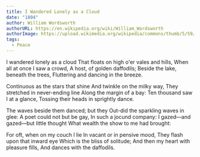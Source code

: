 ```yaml
---
title: I Wandered Lonely as a Cloud
date: "1804"
author: William Wordsworth
authorURL: https://en.wikipedia.org/wiki/William_Wordsworth
authorImage: https://upload.wikimedia.org/wikipedia/commons/thumb/5/59/British_%28English%29_School_-_William_Wordsworth_%281770%E2%80%931850%29_-_866458_-_National_Trust.jpg/330px-British_%28English%29_School_-_William_Wordsworth_%281770%E2%80%931850%29_-_866458_-_National_Trust.jpg
tags:
  - Peace
---
```


I wandered lonely as a cloud
That floats on high o'er vales and hills,
When all at once I saw a crowd,
A host, of golden daffodils;
Beside the lake, beneath the trees,
Fluttering and dancing in the breeze.

Continuous as the stars that shine
And twinkle on the milky way,
They stretched in never-ending line
Along the margin of a bay:
Ten thousand saw I at a glance,
Tossing their heads in sprightly dance.

The waves beside them danced; but they
Out-did the sparkling waves in glee:
A poet could not but be gay,
In such a jocund company:
I gazed—and gazed—but little thought
What wealth the show to me had brought:

For oft, when on my couch I lie
In vacant or in pensive mood,
They flash upon that inward eye
Which is the bliss of solitude;
And then my heart with pleasure fills,
And dances with the daffodils.
